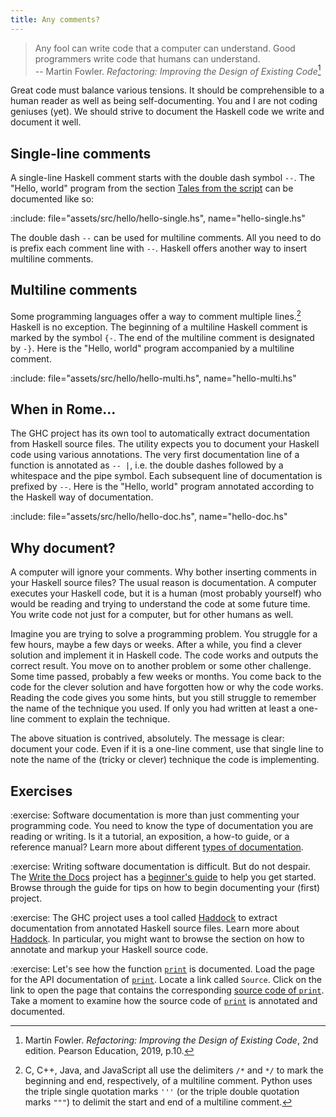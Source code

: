 ```yaml
---
title: Any comments?
---
```


> Any fool can write code that a computer can understand. Good programmers write
> code that humans can understand.\
> -- Martin Fowler. _Refactoring: Improving the Design of Existing Code_[^a]

Great code must balance various tensions. It should be comprehensible to a human
reader as well as being self-documenting. You and I are not coding geniuses
(yet). We should strive to document the Haskell code we write and document it
well.

<!--=========================================================================-->

## Single-line comments

A single-line Haskell comment starts with the double dash symbol `--`. The
"Hello, world" program from the section [Tales from the script][taleScript] can
be documented like so:

:include: file="assets/src/hello/hello-single.hs", name="hello-single.hs"

The double dash `--` can be used for multiline comments. All you need to do is
prefix each comment line with `--`. Haskell offers another way to insert
multiline comments.

<!--=========================================================================-->

## Multiline comments

Some programming languages offer a way to comment multiple lines.[^b] Haskell is
no exception. The beginning of a multiline Haskell comment is marked by the
symbol `{-`. The end of the multiline comment is designated by `-}`. Here is the
"Hello, world" program accompanied by a multiline comment.

:include: file="assets/src/hello/hello-multi.hs", name="hello-multi.hs"

<!--=========================================================================-->

## When in Rome...

The GHC project has its own tool to automatically extract documentation from
Haskell source files. The utility expects you to document your Haskell code
using various annotations. The very first documentation line of a function is
annotated as `-- |`, i.e. the double dashes followed by a whitespace and the
pipe symbol. Each subsequent line of documentation is prefixed by `--`. Here is
the "Hello, world" program annotated according to the Haskell way of
documentation.

:include: file="assets/src/hello/hello-doc.hs", name="hello-doc.hs"

<!--=========================================================================-->

## Why document?

A computer will ignore your comments. Why bother inserting comments in your
Haskell source files? The usual reason is documentation. A computer executes
your Haskell code, but it is a human (most probably yourself) who would be
reading and trying to understand the code at some future time. You write code
not just for a computer, but for other humans as well.

Imagine you are trying to solve a programming problem. You struggle for a few
hours, maybe a few days or weeks. After a while, you find a clever solution and
implement it in Haskell code. The code works and outputs the correct result. You
move on to another problem or some other challenge. Some time passed, probably a
few weeks or months. You come back to the code for the clever solution and have
forgotten how or why the code works. Reading the code gives you some hints, but
you still struggle to remember the name of the technique you used. If only you
had written at least a one-line comment to explain the technique.

The above situation is contrived, absolutely. The message is clear: document
your code. Even if it is a one-line comment, use that single line to note the
name of the (tricky or clever) technique the code is implementing.

<!--=========================================================================-->

## Exercises

<!-- prettier-ignore-start -->
:exercise:
Software documentation is more than just commenting your programming code. You
need to know the type of documentation you are reading or writing. Is it a
tutorial, an exposition, a how-to guide, or a reference manual? Learn more about
different [types of documentation][docSystem].
<!-- prettier-ignore-end -->

<!-- prettier-ignore-start -->
:exercise:
Writing software documentation is difficult. But do not despair. The
[Write the Docs][writeDocs] project has a [beginner's guide][writeDocsGuide] to
help you get started. Browse through the guide for tips on how to begin
documenting your (first) project.
<!-- prettier-ignore-end -->

<!-- prettier-ignore-start -->
:exercise:
The GHC project uses a tool called [Haddock][haddock] to extract documentation
from annotated Haskell source files. Learn more about [Haddock][haddock]. In
particular, you might want to browse the section on how to annotate and markup
your Haskell source code.
<!-- prettier-ignore-end -->

<!-- prettier-ignore-start -->
:exercise:
Let's see how the function [`print`][print] is documented. Load the page for the
API documentation of [`print`][print]. Locate a link called `Source`. Click on
the link to open the page that contains the corresponding
[source code of `print`][printSrc]. Take a moment to examine how the source code
of [`print`][print] is annotated and documented.
<!-- prettier-ignore-end -->

<!--=========================================================================-->

[^a]:
    Martin Fowler. _Refactoring: Improving the Design of Existing Code_, 2nd
    edition. Pearson Education, 2019, p.10.

[^b]:
    C, C++, Java, and JavaScript all use the delimiters `/*` and `*/` to mark
    the beginning and end, respectively, of a multiline comment. Python uses the
    triple single quotation marks `'''` (or the triple double quotation marks
    `"""`) to delimit the start and end of a multiline comment.

<!--=========================================================================-->

<!-- prettier-ignore-start -->
[docSystem]: https://web.archive.org/web/20231128182201/https://documentation.divio.com
[haddock]: https://haskell-haddock.readthedocs.io/en/latest/
[print]: https://hackage.haskell.org/package/base-4.19.0.0/docs/Prelude.html#v:print
[printSrc]: https://hackage.haskell.org/package/base-4.19.0.0/docs/src/System.IO.html#print
[taleScript]: ../hello_friend/#tales-from-the-script
[writeDocs]: https://www.writethedocs.org
[writeDocsGuide]: https://www.writethedocs.org/guide/writing/beginners-guide-to-docs/
<!-- prettier-ignore-end -->
